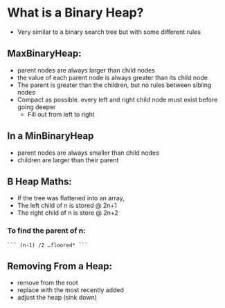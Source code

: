 # What is a Binary Heap?

- Very similar to a binary search tree but with some different rules

## MaxBinaryHeap:

- parent nodes are always larger than child nodes
- the value of each parent node is always greater than its child node
- The parent is greater than the children, but no rules between sibling nodes
- Compact as possible. every left and right child node must exist before going deeper
  - Fill out from left to right

## In a MinBinaryHeap

- parent nodes are always smaller than child nodes
- children are larger than their parent

## B Heap Maths:

- If the tree was flattened into an array,
- The left child of n is stored @ 2n+1
- The right child of n is store @ 2n+2

### To find the parent of n:

    ``` (n-1) /2 …floored* ```

## Removing From a Heap:

- remove from the root
- replace with the most recently added
- adjust the heap (sink down)
